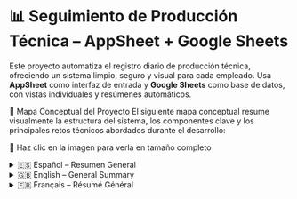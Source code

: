# 📊 Seguimiento de Producción Técnica – AppSheet + Google Sheets

Este proyecto automatiza el registro diario de producción técnica, ofreciendo un sistema limpio, seguro y visual para cada empleado. Usa **AppSheet** como interfaz de entrada y **Google Sheets** como base de datos, con vistas individuales y resúmenes automáticos.

🧠 Mapa Conceptual del Proyecto
El siguiente mapa conceptual resume visualmente la estructura del sistema, los componentes clave y los principales retos técnicos abordados durante el desarrollo:


🔗 Haz clic en la imagen para verla en tamaño completo

<details>
<summary>🇪🇸 Español – Resumen General</summary>
  Seguimiento de Producción Técnica – Proyecto con AppSheet & Google Sheets
  Este proyecto fue diseñado para digitalizar y automatizar el seguimiento de producción diaria de técnicos mediante la integración de Google Sheets y AppSheet, con una interfaz móvil intuitiva, seguridad por usuario y generación automática de resúmenes mensuales.

  📁 Contenidos del Repositorio

  - README.md: Este archivo, con un resumen general del proyecto.
  - informe.md: Documento técnico completo con detalles sobre la estructura, lógica, problemas encontrados y soluciones aplicadas.

  ⚙️ Herramientas y Tecnologías Utilizadas

  - Google Sheets: Almacenamiento, fórmulas QUERY y hojas dinámicas por empleado.
  - AppSheet: Interfaz móvil para entrada de datos, resúmenes y filtros por usuario.
  - Automatización: Actualización de registros sin duplicados y cálculos personalizados.

  ✅ Funcionalidades Destacadas

  - Entrada y edición de producción diaria por parte de cada técnico.
  - Visualización personalizada diaria y mensual para cada usuario.
  - Seguridad por email ([Email Empleado] = USEREMAIL()).

    Cálculo de métricas clave: puntos, bonos, salario bruto estimado.
</details>

<details>
<summary>🇬🇧 English – General Summary</summary>
  Technical Production Tracking – AppSheet & Google Sheets Project
  This project was designed to digitize and automate the daily production tracking of technicians, integrating Google Sheets and AppSheet to provide a mobile-friendly interface, user-level security, and automatic monthly summaries.

  📁 Repository Contents
  
  - README.md: This file, with a general summary of the project.
  - informe.md: A full technical report detailing the system’s structure, logic, challenges, and solutions.
  - capturas_app.md (optional): Visual showcase of the mobile app, with screenshots of the AppSheet interface.

  ⚙️ Tools and Technologies
  
  - Google Sheets: Storage, QUERY formulas, and employee-specific views.
  - AppSheet: Mobile interface for data input, summaries, and user-based filtering.
  - Automation: Record updates without duplicates and custom metric calculations.

  ✅ Key Features
  
  - Daily production input and editing by technicians.
  - Personalized views (daily/monthly) for each user.
  - Row-level security via [Email Empleado] = USEREMAIL().
  Metrics like points, bonuses, and estimated gross salary.
</details>

<details>
<summary>🇫🇷 Français – Résumé Général</summary>
  Suivi de Production Technique – Projet avec AppSheet & Google Sheets
  Ce projet a été conçu pour numériser et automatiser le suivi de production quotidien des techniciens, en combinant Google Sheets et AppSheet, avec une interface mobile conviviale, une sécurité par utilisateur, et un résumé mensuel automatique.

  📁 Contenu du Répertoire
  
  - README.md : Ce fichier, avec un résumé général du projet.
  - informe.md : Rapport technique détaillé sur la structure du système, sa logique, les problèmes rencontrés et leurs solutions.
  - capturas_app.md (optionnel) : Présentation visuelle de l’application mobile, avec captures d’écran de l’interface AppSheet.

  ⚙️ Outils et Technologies
  
  - Google Sheets : Stockage, formules QUERY et vues par employé.
  - AppSheet : Interface mobile pour saisie, résumé et filtrage personnalisé.
  - Automatisation : Mise à jour des enregistrements sans doublons et calculs personnalisés.

  ✅ Fonctionnalités Clés

  - Saisie et modification quotidienne par chaque technicien.
  - Vues personnalisées (journalières/mensuelles).
  - Sécurité par ligne via [Email Empleado] = USEREMAIL().
  Calculs des points, bonus et salaire brut estimé.
